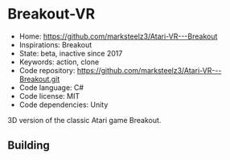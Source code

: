 # Breakout-VR

- Home: https://github.com/marksteelz3/Atari-VR---Breakout
- Inspirations: Breakout
- State: beta, inactive since 2017
- Keywords: action, clone
- Code repository: https://github.com/marksteelz3/Atari-VR---Breakout.git
- Code language: C#
- Code license: MIT
- Code dependencies: Unity

3D version of the classic Atari game Breakout.

## Building
